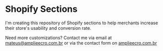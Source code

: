 # Shopify Sections

I'm creating this repository of Shopify sections to help merchants increase their store's usability and conversion rate.

Need more customizations? Contact me via email at mateus@amplieecro.com.br or via the contact form on [amplieecro.com.br](https://amplieecro.com.br)
